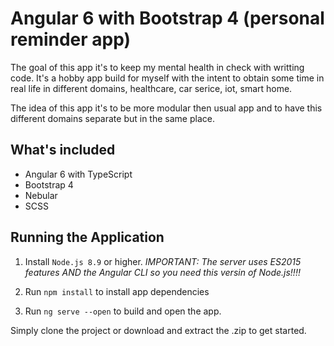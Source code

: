 # Angular 6 with Bootstrap 4 (personal reminder app)

The goal of this app it's to keep my mental health in check with writting code.
It's a hobby app build for myself with the intent to obtain some time in real life 
in different domains, healthcare, car serice, iot, smart home.

The idea of this app it's to be more modular then usual app and to have this different domains 
separate but in the same place.

## What's included

* Angular 6 with TypeScript
* Bootstrap 4 
* Nebular
* SCSS

## Running the Application

1. Install `Node.js 8.9` or higher. *IMPORTANT: The server uses ES2015 features AND the Angular CLI so you need this versin of Node.js!!!!*

1. Run `npm install` to install app dependencies

1. Run `ng serve --open` to build and open the app.

Simply clone the project or download and extract the .zip to get started. 
